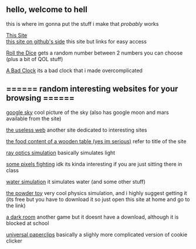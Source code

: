 ## hello, welcome to hell

this is where im gonna put the stuff i make that *probably* works

[This Site](https://hedgr.github.io)   
[this site on github's side](https://github.com/Hedgr/hedgr.github.io)
this site but links for easy access

[Roll the Dice](https://github.com/Hedgr/roll_the_dice)
gets a random number between 2 numbers you can choose (plus a bit of QOL stuff)

[A Bad Clock](https://github.com/Hedgr/time_test)
its a bad clock that i made overcomplicated

## ====== random interesting websites for your browsing ======

[google sky](https://google.com/sky)
cool picture of the sky (also has google moon and mars available from the site)

[the useless web](https://theuselessweb.com)
another site dedicated to interesting sites

[the food content of a wooden table (yes im serious)](https://www.myfitnesspal.com/food/calories/alfahores-196555419)
refer to title of the site

[ray optics simulation](https://ricktu288.github.io/ray-optics/simulator/)
basically simulates light

[some pixels fighting](https://pixelsfighting.com/)
idk its kinda interesting if you are just sitting there in class

[water simulation](https://www.escapemotions.com/experiments/fluid_water_3/)
it simulates water (and some other stuff)

[the powder toy](https://powdertoy.co.uk/)
very cool physics simulation, and i highly suggest getting it (its free but you have to download it so just open this site at home and go to the link)

[a dark room](https://adarkroom.doublespeakgames.com/)
another game but it doesnt have a download, although it is blocked at school

[universal paperclips](https://www.decisionproblem.com/paperclips/)
basically a slighly more complicated version of cookie clicker
















